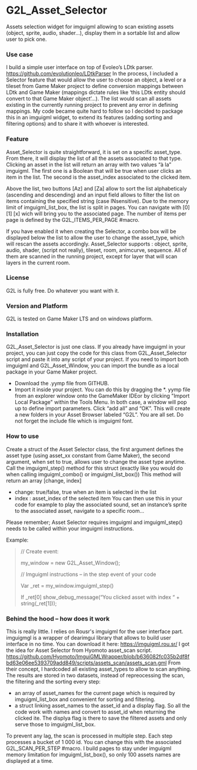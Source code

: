 # G2L_Asset_Selector

Assets selection widget for imguigml allowing to scan existing assets (object, sprite, audio, shader…), display them in a sortable list and allow user to pick one.



### Use case
I build a simple user interface on top of Evoleo’s LDtk parser. https://github.com/evolutionleo/LDtkParser
In the process, I included a Selector feature that would allow the user to choose an object, a level or a tileset from Game Maker project to define conversion mappings between LDtk and Game Maker (mappings dictate rules like ‘this LDtk entity should convert to that Game Maker object’…). The list would scan all assets existing in the currently running project to prevent any error in defining mappings. My code became quite hard to follow so I decided to package this in an imguigml widget, to extend its features (adding sorting and filtering options) and to share it with whoever is interested.
 

### Feature
Asset_Selector is quite straightforward, it is set on a specific asset_type.
From there, it will display the list of all the assets associated to that type. Clicking an asset in the list will return an array with two values “à la” imguigml. The first one is a Boolean that will be true when user clicks an item in the list. The second is the asset_index associated to the clicked item.

Above the list, two buttons [Az] and [Za] allow to sort the list alphabeticaly (ascending and descending) and an input field allows to filter the list on items containing the specified string (case INsensitive).
Due to the memory limit of imguigml_list_box, the list is split in pages. You can navigate with [0] [1] [x] wich will bring you to the associated page.
The number of items per page is defined by the G2L_ITEMS_PER_PAGE #macro.

If you have enabled it when creating the Selector, a combo box will be displayed below the list to allow the user to change the asset_type, which will rescan the assets accordingly.
Asset_Selector supports : object, sprite, audio, shader, (script not really), tileset, room, animcurve, sequence. All of them are scanned in the running project, except for layer that will scan layers in the current room.
 

### License
G2L is fully free. Do whatever you want with it.
 

### Version and Platform
G2L is tested on Game Maker LTS and on windows platform.
 

### Installation
G2L_Asset_Selector is just one class.
If you already have imguigml in your project, you can just copy the code for this class from G2L_Asset_Selector script and paste it into any script of your project.
If you need to import both imguigml and G2L_Asset_Window, you can import the bundle as a local package in your Game Maker project.
- Download the .yymp file from GITHUB.
- Import it inside your project. You can do this by dragging the *. yymp file from an explorer window onto the GameMaker IDEor by clicking "Import Local Package" within the Tools Menu. In both case, a window will pop up to define import parameters. Click “add all” and “OK”. This will create a new folders in your Asset Browser labeled “G2L”. You are all set.
Do not forget the include file which is imguigml font. 

### How to use
Create a struct of the Asset Selector class, the first argument defines the asset type (using asset_xx constant from Game Maker), the second argument, when set to true, allows user to change the asset type anytime.
Call the imguigml_step() method for this struct (exactly like you would do when calling imguigml_combo() or imguigml_list_box())
This method will return an array [change, index]
- change: true/false, true when an item is selected in the list
- index : asset_index of the selected item
You can then use this in your code for example to play the associated sound, set an instance’s sprite to the associated asset, navigate to a specific room…

Please remember; Asset Selector requires imguigml and imguigml_step() needs to be called within your imguigml instructions.
 
Example:
>// Create event:
>
>my_window = new G2L_Asset_Window();
>
>//  Imguigml instructions – in the step event of your code
>
>Var _ret = my_window.imguigml_step()
>
>If _ret[0] show_debug_message(“You clicked asset with index “ + string(_ret[1]));


### Behind the hood – how does it work
This is really little.
I relies on Rousr's imguigml for the user interface part. imguigmgl is a wrapper of dearimgui library that allows to build user interface in no time. You can download it here: https://imguigml.rou.sr/
I got the idea for Asset Selector from Hyomoto asset_scan script. https://github.com/Hyomoto/ImguiGMLWrapper/blob/b636082fc035b2df8fbd63e06ee5393709add849/scripts/assets_scan/assets_scan.gml
From their concept, I hardcoded all existing asset_types to allow to scan anything.
The results are stored in two datasets, instead of repreocessing the scan, the filtering and the sorting every step:
- an array of asset_names for the current page which is required by imguigml_list_box and convenient for sorting and filtering.
- a struct linking asset_names to the asset_id and a display flag. So all the code work with names and convert to asset_id when returning the clicked ite. The displya flag is there to save the filtered assets and only serve those to imguigml_list_box.

To prevent any lag, the scan is processed in multiple step. Each step processes a bucket of 1 000 id. You can change this with the associated G2L_SCAN_PER_STEP #macro.
I build pages to stay under imguigml memory limitation for imguigml_list_box(), so only 100 assets names are displayed at a time.
